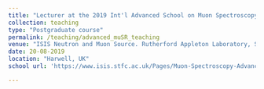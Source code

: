 ```yaml
---
title: "Lecturer at the 2019 Int'l Advanced School on Muon Spectroscopy"
collection: teaching
type: "Postgraduate course"
permalink: /teaching/advanced_muSR_teaching
venue: "ISIS Neutron and Muon Source. Rutherford Appleton Laboratory, STFC"
date: 20-08-2019 
location: "Harwell, UK"
school url: 'https://www.isis.stfc.ac.uk/Pages/Muon-Spectroscopy-Advanced-School.aspx'

---
```

